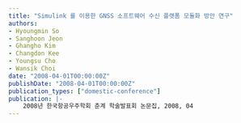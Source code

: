 ```yaml
---
title: "Simulink 를 이용한 GNSS 소프트웨어 수신 플랫폼 모듈화 방안 연구"
authors:
- Hyoungmin So
- Sanghoon Jeon
- Ghangho Kim
- Changdon Kee
- Youngsu Cho
- Wansik Choi
date: "2008-04-01T00:00:00Z"
publishDate: "2008-04-01T00:00:00Z"
publication_types: ["domestic-conference"]
publication: |-
    2008년 한국항공우주학회 춘계 학술발표회 논문집, 2008, 04
---
```

